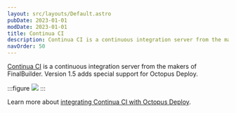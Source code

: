 ```yaml
---
layout: src/layouts/Default.astro
pubDate: 2023-01-01
modDate: 2023-01-01
title: Continua CI
description: Continua CI is a continuous integration server from the makers of FinalBuilder; version 1.5 adds special support for Octopus Deploy.
navOrder: 50
---
```


[Continua CI](http://www.finalbuilder.com/continua-ci) is a continuous integration server from the makers of FinalBuilder. Version 1.5 adds special support for Octopus Deploy.

:::figure
![](/docs/packaging-applications/build-servers/images/3278149.png)
:::

Learn more about [integrating Continua CI with Octopus Deploy](http://www.finalbuilder.com/resources/blogs/postid/712/deployment-with-continua-ci-and-octopus-deploy).
